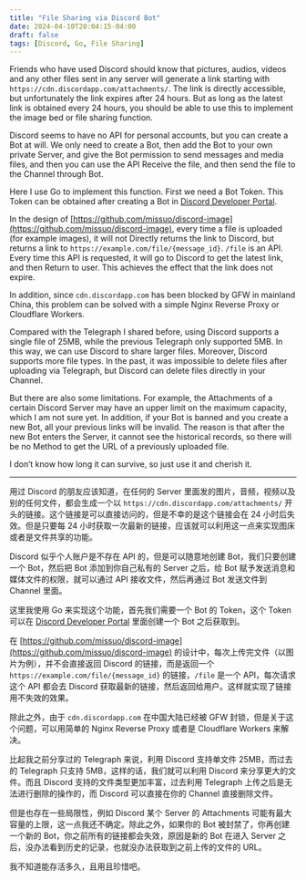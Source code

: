 ```yaml
---
title: "File Sharing via Discord Bot"
date: 2024-04-10T20:04:15-04:00
draft: false
tags: [Discord, Go, File Sharing]
---
```


Friends who have used Discord should know that pictures, audios, videos and any other files sent in any server will generate a link starting with `https://cdn.discordapp.com/attachments/`. The link is directly accessible, but unfortunately the link expires after 24 hours. But as long as the latest link is obtained every 24 hours, you should be able to use this to implement the image bed or file sharing function.

Discord seems to have no API for personal accounts, but you can create a Bot at will. We only need to create a Bot, then add the Bot to your own private Server, and give the Bot permission to send messages and media files, and then you can use the API Receive the file, and then send the file to the Channel through Bot.

Here I use Go to implement this function. First we need a Bot Token. This Token can be obtained after creating a Bot in [Discord Developer Portal](https://discord.com/developers/applications).

In the design of [https://github.com/missuo/discord-image](https://github.com/missuo/discord-image), every time a file is uploaded (for example images), it will not Directly returns the link to Discord, but returns a link to `https://example.com/file/{message_id}`. `/file` is an API. Every time this API is requested, it will go to Discord to get the latest link, and then Return to user. This achieves the effect that the link does not expire.

In addition, since `cdn.discordapp.com` has been blocked by GFW in mainland China, this problem can be solved with a simple Nginx Reverse Proxy or Cloudflare Workers.

Compared with the Telegraph I shared before, using Discord supports a single file of 25MB, while the previous Telegraph only supported 5MB. In this way, we can use Discord to share larger files. Moreover, Discord supports more file types. In the past, it was impossible to delete files after uploading via Telegraph, but Discord can delete files directly in your Channel.

But there are also some limitations. For example, the Attachments of a certain Discord Server may have an upper limit on the maximum capacity, which I am not sure yet. In addition, if your Bot is banned and you create a new Bot, all your previous links will be invalid. The reason is that after the new Bot enters the Server, it cannot see the historical records, so there will be no Method to get the URL of a previously uploaded file.

I don’t know how long it can survive, so just use it and cherish it.

---

用过 Discord 的朋友应该知道，在任何的 Server 里面发的图片，音频，视频以及别的任何文件，都会生成一个以 `https://cdn.discordapp.com/attachments/` 开头的链接。这个链接是可以直接访问的，但是不幸的是这个链接会在 24 小时后失效。但是只要每 24 小时获取一次最新的链接，应该就可以利用这一点来实现图床或者是文件共享的功能。

Discord 似乎个人账户是不存在 API 的，但是可以随意地创建 Bot，我们只要创建一个 Bot，然后把 Bot 添加到你自己私有的 Server 之后，给 Bot 赋予发送消息和媒体文件的权限，就可以通过 API 接收文件，然后再通过 Bot 发送文件到 Channel 里面。

这里我使用 Go 来实现这个功能，首先我们需要一个 Bot 的 Token，这个 Token 可以在 [Discord Developer Portal](https://discord.com/developers/applications) 里面创建一个 Bot 之后获取到。

在 [https://github.com/missuo/discord-image](https://github.com/missuo/discord-image) 的设计中，每次上传完文件（以图片为例），并不会直接返回 Discord 的链接，而是返回一个 `https://example.com/file/{message_id}` 的链接，`/file` 是一个 API，每次请求这个 API 都会去 Discord 获取最新的链接，然后返回给用户。这样就实现了链接用不失效的效果。

除此之外，由于 `cdn.discordapp.com` 在中国大陆已经被 GFW 封锁，但是关于这个问题，可以用简单的 Nginx Reverse Proxy 或者是 Cloudflare Workers 来解决。

比起我之前分享过的 Telegraph 来说，利用 Discord 支持单文件 25MB，而过去的 Telegraph 只支持 5MB，这样的话，我们就可以利用 Discord 来分享更大的文件。而且 Discord 支持的文件类型更加丰富，过去利用 Telegraph 上传之后是无法进行删除的操作的，而 Discord 可以直接在你的 Channel 直接删除文件。

但是也存在一些局限性，例如 Discord 某个 Server 的 Attachments 可能有最大容量的上限，这一点我还不确定。除此之外，如果你的 Bot 被封禁了，你再创建一个新的 Bot，你之前所有的链接都会失效，原因是新的 Bot 在进入 Server 之后，没办法看到历史的记录，也就没办法获取到之前上传的文件的 URL。

我不知道能存活多久，且用且珍惜吧。
